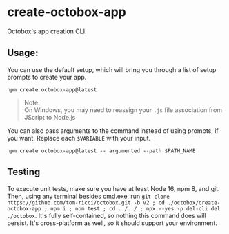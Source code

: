 # create-octobox-app
Octobox's app creation CLI.
## Usage:
You can use the default setup, which will bring you through a list of setup prompts to create your app.
```shell
npm create octobox-app@latest
```
> Note:\
> On Windows, you may need to reassign your `.js` file association from JScript to Node.js

You can also pass arguments to the command instead of using prompts, if you want. Replace each `$VARIABLE` with your input.
```shell
npm create octobox-app@latest -- argumented --path $PATH_NAME
```

## Testing
To execute unit tests, make sure you have at least Node 16, npm 8, and git. Then, using any terminal besides cmd.exe, run `git clone https://github.com/tom-ricci/octobox.git -b v2 ; cd ./octobox/create-octobox-app ; npm i ; npm test ; cd ../../ ; npx --yes -p del-cli del ./octobox`. It's fully self-contained, so nothing this command does will persist. It's cross-platform as well, so it should support your environment.
